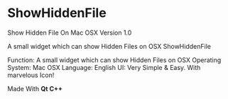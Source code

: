 # ShowHiddenFile
Show Hidden File On Mac OSX Version 1.0

A small widget which can show Hidden Files on OSX
ShowHiddenFile 

Function:          A small widget which can show Hidden Files on OSX
Operating System:  Mac OSX
Language:          English
UI:                Very Simple & Easy. With marvelous Icon!

Made With <b>Qt C++</b>
